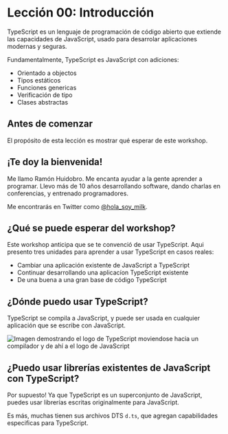 # Lección 00: Introducción

TypeScript es un lenguaje de programación de código abierto  que extiende las capacidades de JavaScript, usado para desarrolar aplicaciones modernas y seguras.

Fundamentalmente, TypeScript es JavaScript con adiciones:

- Orientado a objectos
- Tipos estáticos
- Funciones genericas
- Verificación de tipo
- Clases abstractas

## Antes de comenzar

El propósito de esta lección es mostrar qué esperar de este workshop.

## ¡Te doy la bienvenida!

Me llamo Ramón Huidobro. Me encanta ayudar a la gente aprender a programar. Llevo más de 10 años desarrollando software, dando charlas en conferencias, y entrenado programadores.

Me encontrarás en Twitter como [@hola_soy_milk](https://twitter.com/hola_soy_milk).

## ¿Qué se puede esperar del workshop?

Este workshop anticipa que se te convenció de usar TypeScript. Aqui presento tres unidades para aprender a usar TypeScript en casos reales:

- Cambiar una aplicación existente de JavaScript a TypeScript
- Continuar desarrollando una aplicacíon TypeScript existente
- De una buena a una gran base de código TypeScript

## ¿Dónde puedo usar TypeScript?

TypeScript se compila a JavaScript, y puede ser usada en cualquier aplicación que se escribe con JavaScript.

![Imagen demostrando el logo de TypeScript moviendose hacia un compilador y de ahí a el logo de JavaScript](https://user-images.githubusercontent.com/656318/151954144-faa78375-20f1-4d49-b7d6-fd09e784d562.png)

## ¿Puedo usar librerías existentes de JavaScript con TypeScript?

Por supuesto! Ya que TypeScript es un superconjunto de JavaScript, puedes usar librerías escritas originalmente para JavaScript.

Es más, muchas tienen sus archivos DTS `d.ts`, que agregan capabilidades especificas para TypeScript.
